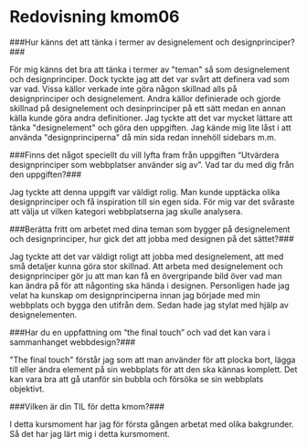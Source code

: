 ---
---
Redovisning kmom06
=========================


###Hur känns det att tänka i termer av designelement och designprinciper?###

För mig känns det bra att tänka i termer av "teman" så som designelement och designprinciper. Dock tyckte jag att det var svårt att definera vad som var vad. Vissa källor verkade inte göra någon skillnad alls på designprinciper och designelement. Andra källor definierade och gjorde skillnad på designelement och desinprinciper på ett sätt medan en annan källa kunde göra andra definitioner.
Jag tyckte att det var mycket lättare att tänka "designelement" och göra den uppgiften. Jag kände mig lite låst i att använda "designprinciperna" då min sida redan innehöll sidebars m.m.

###Finns det något speciellt du vill lyfta fram från uppgiften “Utvärdera designprinciper som webbplatser använder sig av”. Vad tar du med dig från den uppgiften?###

Jag tyckte att denna uppgift var väldigt rolig. Man kunde upptäcka olika designprinciper och få inspiration till sin egen sida. För mig var det svåraste att välja ut vilken kategori webbplatserna jag skulle analysera.

###Berätta fritt om arbetet med dina teman som bygger på designelement och designprinciper, hur gick det att jobba med designen på det sättet?###

Jag tyckte att det var väldigt roligt att jobba med designelement, att med små detaljer kunna göra stor skillnad. Att arbeta med designelement och designprinciper gör ju att man kan få en övergripande bild över vad man kan ändra på för att någonting ska hända i designen. Personligen hade jag velat ha kunskap om designprinciperna innan jag började med min webbplats och bygga den utifrån dem. Sedan hade jag stylat med hjälp av designelementen.

###Har du en uppfattning om “the final touch” och vad det kan vara i sammanhanget webbdesign?###

"The final touch" förstår jag som att man använder för att plocka bort, lägga till eller ändra element på sin webbplats för att den ska kännas komplett. Det kan vara bra att gå utanför sin bubbla och försöka se sin webbplats objektivt.

###Vilken är din TIL för detta kmom?###

I detta kursmoment har jag för första gången arbetat med olika bakgrunder. Så det har jag lärt mig i detta kursmoment.
